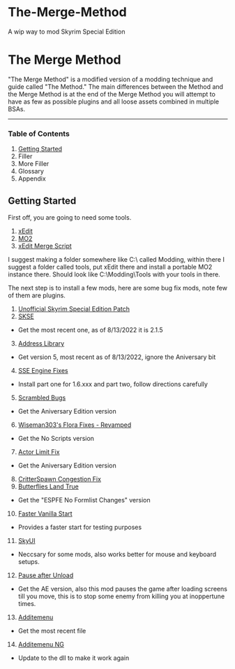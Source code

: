 # The-Merge-Method
A wip way to mod Skyrim Special Edition

# The Merge Method

"The Merge Method" is a modified version of a modding technique and guide called "The Method."
The main differences between the Method and the Merge Method is at the end of the Merge Method you will attempt to have 
as few as possible plugins and all loose assets combined in multiple BSAs.

-----------------------------------------------------------------------------------------------------------------------


### Table of Contents
1. [Getting Started](https://github.com/HazakTheMad/The-Merge-Method/blob/main/README.md#getting-started)
2. Filler
3. More Filler
4. Glossary
5. Appendix


## Getting Started

First off, you are going to need some tools.

1. [xEdit](https://github.com/TES5Edit/TES5Edit/releases/)
2. [MO2](https://github.com/ModOrganizer2/modorganizer/releases)
3. [xEdit Merge Script](https://www.nexusmods.com/skyrim/mods/37981/?tab=files)

I suggest making a folder somewhere like C:\ called Modding, within there I suggest a folder called tools,
put xEdit there and install a portable MO2 instance there.
Should look like C:\Modding\Tools with your tools in there.

The next step is to install a few mods, here are some bug fix mods, note few of them are plugins.

1. [Unofficial Skyrim Special Edition Patch](https://www.nexusmods.com/skyrimspecialedition/mods/266?tab=files)
2. [SKSE](https://github.com/ianpatt/skse64/releases/tag/v2.1.5)
  + Get the most recent one, as of 8/13/2022 it is 2.1.5
3. [Address Library](https://www.nexusmods.com/skyrimspecialedition/mods/32444?tab=files)
  + Get version 5, most recent as of 8/13/2022, ignore the Aniversary bit
4. [SSE Engine Fixes](https://www.nexusmods.com/skyrimspecialedition/mods/17230?tab=files)
  + Install part one for 1.6.xxx and part two, follow directions carefully
5. [Scrambled Bugs](https://www.nexusmods.com/skyrimspecialedition/mods/43532?tab=files)
  + Get the Aniversary Edition version
6. [Wiseman303's Flora Fixes - Revamped](https://www.nexusmods.com/skyrimspecialedition/mods/28197?tab=files)
  + Get the No Scripts version
7. [Actor Limit Fix](https://www.nexusmods.com/skyrimspecialedition/mods/32349?tab=files)
  + Get the Aniversary Edition version
8. [CritterSpawn Congestion Fix](https://www.nexusmods.com/skyrimspecialedition/mods/67276?tab=files)
9. [Butterflies Land True](https://www.nexusmods.com/skyrimspecialedition/mods/29434?tab=files)
  + Get the "ESPFE No Formlist Changes" version
10. [Faster Vanilla Start](https://www.nexusmods.com/skyrimspecialedition/mods/72890?tab=files)
   + Provides a faster start for testing purposes
11. [SkyUI](https://www.nexusmods.com/skyrimspecialedition/mods/12604/)
   + Neccsary for some mods, also works better for mouse and keyboard setups.
12. [Pause after Unload](https://www.nexusmods.com/skyrimspecialedition/mods/60958?tab=files)
   + Get the AE version, also this mod pauses the game after loading screens till you move, this is to stop some enemy from killing you at inoppertune times.
13. [Additemenu](https://www.nexusmods.com/skyrimspecialedition/mods/17563?tab=files)
   + Get the most recent file
14. [Additemenu NG](https://www.nexusmods.com/skyrimspecialedition/mods/71409?tab=files)
   + Update to the dll to make it work again
